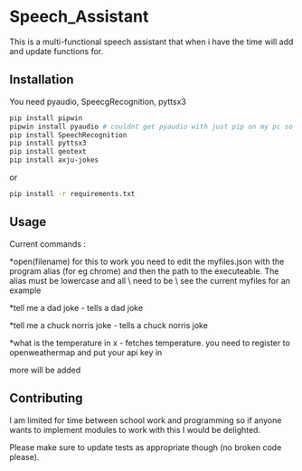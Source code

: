 # Speech_Assistant

This is a multi-functional speech assistant that when i have the time will add and update functions for.

## Installation

You need pyaudio, SpeecgRecognition, pyttsx3
```bash
pip install pipwin
pipwin install pyaudio # couldnt get pyaudio with just pip on my pc so had to use pipwin 
pip install SpeechRecognition 
pip install pyttsx3
pip install geotext
pip install axju-jokes
```
or
```bash
pip install -r requirements.txt
```

## Usage

Current commands : 

*open(filename) for this to work you need to edit the myfiles.json with the program alias (for eg chrome) and then the path to the executeable. The alias must be lowercase and all \ need to be \\ see the current myfiles for an example

*tell me a dad joke - tells a dad joke

*tell me a chuck norris joke - tells a chuck norris joke

*what is the temperature in x - fetches temperature. you need to register to openweathermap and put your api key in

more will be added

## Contributing
I am limited for time between school work and programming so if anyone wants to implement modules to work with this I would be delighted.

Please make sure to update tests as appropriate though (no broken code please).

